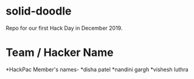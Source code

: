 # solid-doodle
Repo for our first Hack Day in December 2019.

# Team / Hacker Name
 *HackPac
Member's names-
*disha patel
*nandini gargh
*vishesh luthra 
